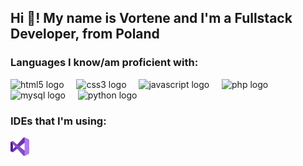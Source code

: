 <h2 align="left">Hi 👋! My name is Vortene and I'm a Fullstack Developer, from Poland</h2>

###



<div align="left">
  <h3>Languages I know/am proficient with: </h3>
  <img src="https://cdn.jsdelivr.net/gh/devicons/devicon/icons/html5/html5-original.svg" height="30" alt="html5 logo"  />
  <img width="12" />
  <img src="https://cdn.jsdelivr.net/gh/devicons/devicon/icons/css3/css3-original.svg" height="30" alt="css3 logo"  />
  <img width="12" />
  <img src="https://cdn.jsdelivr.net/gh/devicons/devicon/icons/javascript/javascript-original.svg" height="30" alt="javascript logo"  />
  <img width="12" />
  <img src="https://cdn.jsdelivr.net/gh/devicons/devicon/icons/php/php-original.svg" height="30" alt="php logo"  />
  <img width="12" />
  <img src="https://cdn.jsdelivr.net/gh/devicons/devicon/icons/mysql/mysql-original.svg" height="30" alt="mysql logo"  />
  <img width="12" />
  <img src="https://cdn.jsdelivr.net/gh/devicons/devicon/icons/python/python-original.svg" height="30" alt="python logo"  />
  <img width="12" />
  <h3>IDEs that I'm using:</h3>
  <img src="https://raw.githubusercontent.com/Eeveelution/Eeveelution/master/assets/vs2019.svg" height="30" alt="python logo"  />
  <img width="12" />
</div>


###

<br clear="both">
